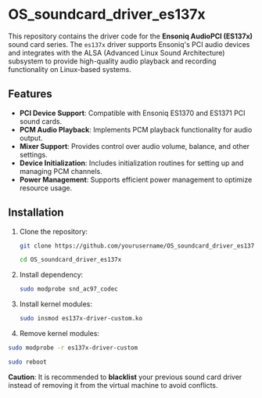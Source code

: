 # OS_soundcard_driver_es137x
This repository contains the driver code for the **Ensoniq AudioPCI (ES137x)** sound card series. The `es137x` driver supports Ensoniq's PCI audio devices and integrates with the ALSA (Advanced Linux Sound Architecture) subsystem to provide high-quality audio playback and recording functionality on Linux-based systems.
## Features

- **PCI Device Support**: Compatible with Ensoniq ES1370 and ES1371 PCI sound cards.
- **PCM Audio Playback**: Implements PCM playback functionality for audio output.
- **Mixer Support**: Provides control over audio volume, balance, and other settings.
- **Device Initialization**: Includes initialization routines for setting up and managing PCM channels.
- **Power Management**: Supports efficient power management to optimize resource usage.

## Installation

1. Clone the repository:
   ```bash
   git clone https://github.com/yourusername/OS_soundcard_driver_es137x.git
   ```
   ```bash
   cd OS_soundcard_driver_es137x
   ```
2. Install dependency:
   ```bash
   sudo modprobe snd_ac97_codec
3. Install kernel modules:
   ```bash
   sudo insmod es137x-driver-custom.ko
4.  Remove kernel modules:
   ```bash
   sudo modprobe -r es137x-driver-custom
   ```
   ```bash
   sudo reboot
   ```
**Caution**: It is recommended to **blacklist** your previous sound card driver instead of removing it from the virtual machine to avoid conflicts.
